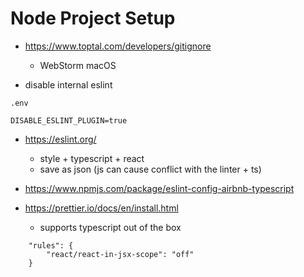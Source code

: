 # Node Project Setup

* https://www.toptal.com/developers/gitignore
	- WebStorm macOS


* disable internal eslint

`.env`

```env
DISABLE_ESLINT_PLUGIN=true
```

* https://eslint.org/
	- style + typescript + react
	- save as json (js can cause conflict with the linter + ts)

* https://www.npmjs.com/package/eslint-config-airbnb-typescript

* https://prettier.io/docs/en/install.html
	- supports typescript out of the box

```
    "rules": {
        "react/react-in-jsx-scope": "off"
    }
```